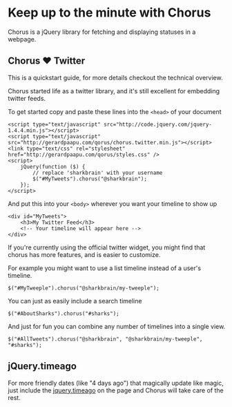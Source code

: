 Keep up to the minute with Chorus 
==

Chorus is a jQuery library for fetching and displaying statuses in a webpage.

Chorus &#9829; Twitter
---

This is a quickstart guide, for more details checkout the technical overview.

Chorus started life as a twitter library, and it's still excellent for embedding twitter feeds.

To get started copy and paste these lines into the `<head>` of your document

    <script type="text/javascript" src="http://code.jquery.com/jquery-1.4.4.min.js"></script>
    <script type="text/javascript" src="http://gerardpaapu.com/qorus/chorus.twitter.min.js"></script>
    <link type="text/css" rel="stylesheet" href="http://gerardpaapu.com/qorus/styles.css" />
    <script>
        jQuery(function ($) {
            // replace 'sharkbrain' with your username
            $("#MyTweets").chorus("@sharkbrain");
        });
    </script>

And put this into your `<body>` wherever you want your timeline to show up
    
    <div id="MyTweets">
        <h3>My Twitter Feed</h3>
        <!-- Your timeline will appear here -->
    </div>

If you're currently using the official twitter widget, you might find that chorus has more
features, and is easier to customize.

For example you might want to use a list timeline instead of a user's timeline.

    $("#MyTweeple").chorus("@sharkbrain/my-tweeple");

You can just as easily include a search timeline

    $("#AboutSharks").chorus("#sharks");

And just for fun you can combine any number of timelines into a single view.

    $("#AllTweets").chorus("@sharkbrain", "@sharkbrain/my-tweeple", "#sharks");

jQuery.timeago
---

For more friendly dates (like "4 days ago") that magically update like magic, just include the
[jquery.timeago](http://timeago.yarp.com/) on the page and Chorus will take care of the rest.
